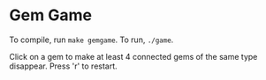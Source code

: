 # Gem Game

To compile, run `make gemgame`. To run, `./game`.

Click on a gem to make at least 4 connected gems of the same type disappear. Press 'r' to restart. 